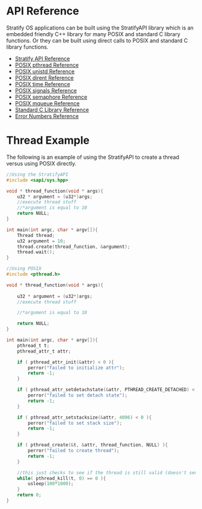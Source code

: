 # API Reference

Stratify OS applications can be built using the StratifyAPI library which is an embedded friendly C++ library for many POSIX and standard C library functions. Or they can be built using direct calls to POSIX and standard C library functions.

- [Stratify API Reference](../StratifyAPI/)
- [POSIX pthread Reference](../StratifyOS/pthread/)
- [POSIX unistd Reference](../StratifyOS/unistd/)
- [POSIX dirent Reference](../StratifyOS/directory/)
- [POSIX time Reference](../StratifyOS/time/)
- [POSIX signals Reference](../StratifyOS/signal/)
- [POSIX semaphore Reference](../StratifyOS/semaphore/)
- [POSIX mqueue Reference](../StratifyOS/mqueue/)
- [Standard C Library Reference](../StratifyOS/stdc/)
- [Error Numbers Reference](../StratifyOS/errno/)


# Thread Example

The following is an example of using the StratifyAPI to create a thread versus using POSIX directly.

```c++
//Using the StratifyAPI
#include <sapi/sys.hpp>

void * thread_function(void * args){
    u32 * argument = (u32*)args;
    //execute thread stuff
    //*argument is equal to 10
    return NULL;
}

int main(int argc, char * argv[]){
    Thread thread;
    u32 argument = 10;
    thread.create(thread_function, &argument);
    thread.wait();
}
```

```c
//Using POSIX
#include <pthread.h>

void * thread_function(void * args){
    
    u32 * argument = (u32*)args;
    //execute thread stuff

    //*argument is equal to 10

    return NULL;
}

int main(int argc, char * argv[]){
    pthread_t t;
    pthread_attr_t attr;

    if ( pthread_attr_init(&attr) < 0 ){
        perror("failed to initialize attr");
        return -1;
    }

    if ( pthread_attr_setdetachstate(&attr, PTHREAD_CREATE_DETACHED) < 0 ){
        perror("failed to set detach state");
        return -1;
    }

    if ( pthread_attr_setstacksize(&attr, 4096) < 0 ){
        perror("failed to set stack size");
        return -1;
    }

    if ( pthread_create(&t, &attr, thread_function, NULL) ){
        perror("failed to create thread");
        return -1;
    }

    //this just checks to see if the thread is still valid (doesn't send a signal)
    while( pthread_kill(t, 0) == 0 ){
        usleep(100*1000);
    }
    return 0;
}
```